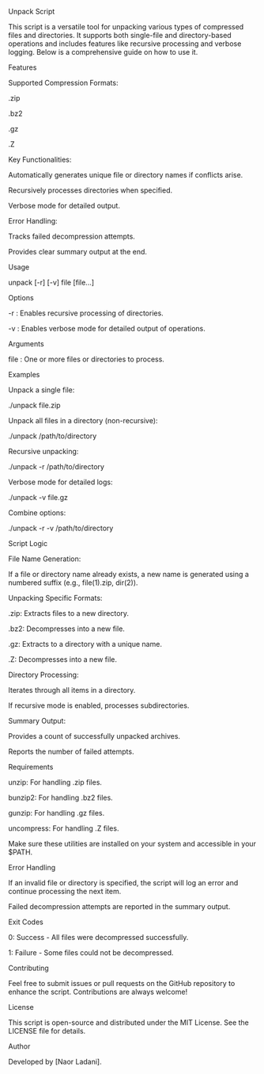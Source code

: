 Unpack Script

This script is a versatile tool for unpacking various types of compressed files and directories. It supports both single-file and directory-based operations and includes features like recursive processing and verbose logging. Below is a comprehensive guide on how to use it.

Features

Supported Compression Formats:

.zip

.bz2

.gz

.Z

Key Functionalities:

Automatically generates unique file or directory names if conflicts arise.

Recursively processes directories when specified.

Verbose mode for detailed output.

Error Handling:

Tracks failed decompression attempts.

Provides clear summary output at the end.

Usage

unpack [-r] [-v] file [file...]

Options

-r : Enables recursive processing of directories.

-v : Enables verbose mode for detailed output of operations.

Arguments

file : One or more files or directories to process.

Examples

Unpack a single file:

./unpack file.zip

Unpack all files in a directory (non-recursive):

./unpack /path/to/directory

Recursive unpacking:

./unpack -r /path/to/directory

Verbose mode for detailed logs:

./unpack -v file.gz

Combine options:

./unpack -r -v /path/to/directory

Script Logic

File Name Generation:

If a file or directory name already exists, a new name is generated using a numbered suffix (e.g., file(1).zip, dir(2)).

Unpacking Specific Formats:

.zip: Extracts files to a new directory.

.bz2: Decompresses into a new file.

.gz: Extracts to a directory with a unique name.

.Z: Decompresses into a new file.

Directory Processing:

Iterates through all items in a directory.

If recursive mode is enabled, processes subdirectories.

Summary Output:

Provides a count of successfully unpacked archives.

Reports the number of failed attempts.

Requirements

unzip: For handling .zip files.

bunzip2: For handling .bz2 files.

gunzip: For handling .gz files.

uncompress: For handling .Z files.

Make sure these utilities are installed on your system and accessible in your $PATH.

Error Handling

If an invalid file or directory is specified, the script will log an error and continue processing the next item.

Failed decompression attempts are reported in the summary output.

Exit Codes

0: Success - All files were decompressed successfully.

1: Failure - Some files could not be decompressed.

Contributing

Feel free to submit issues or pull requests on the GitHub repository to enhance the script. Contributions are always welcome!

License

This script is open-source and distributed under the MIT License. See the LICENSE file for details.

Author

Developed by [Naor Ladani].


